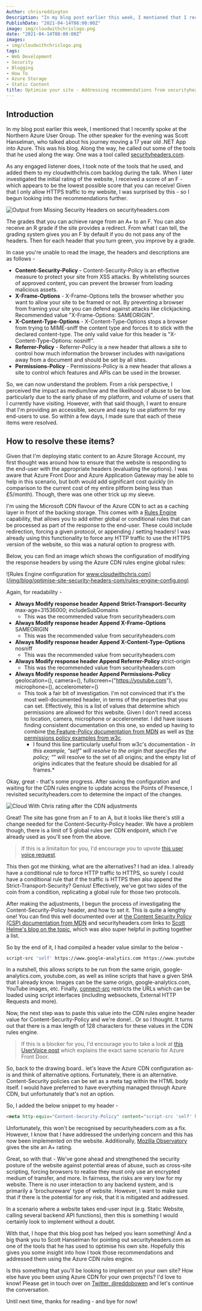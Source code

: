 ```yaml
---
Author: chrisreddington
Description: "In my blog post earlier this week, I mentioned that I recently spoke at the Northern Azure User Group. The other speaker for the evening was Scott Hanselman, who talked about his journey moving a 17 year old .NET App into Azure. This was his blog. Along the way, he called out some of the tools that he used along the way. One was a tool called securityheaders.com. As any engaged listener does, I took note of the tools that he used, and added them to my cloudwithchris.com backlog during the talk. When I later investigated the initial rating of the website, I received a score of an F - which appears to be the lowest possible score that you can receive! Given that I only allow HTTPS traffic to my website, I was surprised by this - so I begun looking into the recommendations further."
PublishDate: "2021-04-14T08:00:00Z"
image: img/cloudwithchrislogo.png
date: "2021-04-14T08:00:00Z"
images:
- img/cloudwithchrislogo.png
tags:
- Web Development
- Security
- Blogging
- How To
- Azure Storage
- Static Content
title: Optimise your site - Addressing recommendations from securityheaders.com
---
```

## Introduction

In my blog post earlier this week, I mentioned that I recently spoke at the Northern Azure User Group. The other speaker for the evening was Scott Hanselman, who talked about his journey moving a 17 year old .NET App into Azure. This was his blog. Along the way, he called out some of the tools that he used along the way. One was a tool called [securityheaders.com](https://securityheaders.com/).

As any engaged listener does, I took note of the tools that he used, and added them to my cloudwithchris.com backlog during the talk. When I later investigated the initial rating of the website, I received a score of an F - which appears to be the lowest possible score that you can receive! Given that I only allow HTTPS traffic to my website, I was surprised by this - so I begun looking into the recommendations further.

![Output from Missing Security Headers on securityheaders.com](/img/blog/optimise-site-security-headers-com/missing-headers.png)

The grades that you can achieve range from an A+ to an F. You can also receive an R grade if the site provides a redirect. From what I can tell, the grading system gives you an F by default if you do not pass any of the headers. Then for each header that you turn green, you improve by a grade.

In case you're unable to read the image, the headers and descriptions are as follows -

* **Content-Security-Policy** - Content-Security-Policy is an effective measure to protect your site from XSS attacks. By whitelisting sources of approved content, you can prevent the browser from loading malicious assets.
* **X-Frame-Options** - X-Frame-Options tells the browser whether you want to allow your site to be framed or not. By preventing a browser from framing your site you can defend against attacks like clickjacking. Recommended value "X-Frame-Options: SAMEORIGIN".
* **X-Content-Type-Options** - X-Content-Type-Options stops a browser from trying to MIME-sniff the content type and forces it to stick with the declared content-type. The only valid value for this header is "X-Content-Type-Options: nosniff".
* **Referrer-Policy** - Referrer-Policy is a new header that allows a site to control how much information the browser includes with navigations away from a document and should be set by all sites.
* **Permissions-Policy** - Permissions-Policy is a new header that allows a site to control which features and APIs can be used in the browser.

So, we can now understand the problem. From a risk perspective, I perceived the impact as medium/low and the likelihood of abuse to be low. particularly due to the early phase of my platform, and volume of users that I currently have visiting. However, with that said though, I want to ensure that I'm providing an accessible, secure and easy to use platform for my end-users to use. So within a few days, I made sure that each of these items were resolved.

## How to resolve these items?

Given that I'm deploying static content to an Azure Storage Account, my first thought was around how to ensure that the website is responding to the end-user with the appropriate headers (evaluating the options). I was aware that Azure Front Door and Azure Application Gateway may be able to help in this scenario, but both would add significant cost quickly (in comparison to the current cost of my entire pltform being less than £5/month). Though, there was one other trick up my sleeve.

I'm using the Microsoft CDN flavour of the Azure CDN to act as a caching layer in front of the backing storage. This comes with a [Rules Engine](https://docs.microsoft.com/en-us/azure/cdn/cdn-standard-rules-engine-reference) capability, that allows you to add either global or conditional rules that can be processed as part of the response to the end-user. These could include redirection, forcing a given protocol, or appending / setting headers! I was already using this functionality to force any HTTP traffic to use the HTTPS version of the website, so this was a natural option to progress with.

Below, you can find an image which shows the configuration of modifying the response headers by using the Azure CDN rules engine global rules:

![Rules Engine configuration for www.cloudwithchris.com](/img/blog/optimise-site-security-headers-com/rules-engine-config.png)

Again, for readability -

* **Always Modify response header Append Strict-Transport-Security** max-age=31536000; includeSubDomains
  * This was the recommended value from securityheaders.com
* **Always Modify response header Append X-Frame-Options** SAMEORIGIN
  * This was the recommended value from securityheaders.com
* **Always Modify response header Append X-Content-Type-Options** nosniff
  * This was the recommended value from securityheaders.com
* **Always Modify response header Append Referrer-Policy** strict-origin
  * This was the recommended value from securityheaders.com
* **Always Modify response header Append Permissions-Policy** geolocation=(), camera=(), fullscreen=("https://youtube.com"), microphone=(), accelerometer=()
  * This took a fair bit of investigation. I'm not convinced  that it's the most well-documented header, in terms of the properties that you can set. Effectively, this is a list of values that determine which permissions are allowed for this website. Given I don't need access to location, camera, microphone or accelerometer. I did have issues finding consistent documentation on this one, so ended up having to combine [the Feature-Policy documentation from MDN](https://developer.mozilla.org/en-US/docs/Web/HTTP/Headers/Feature-Policy) as well as [the permissions policy examples from w3c](https://github.com/w3c/webappsec-permissions-policy/blob/main/permissions-policy-explainer.md).
    * I found this line particularly useful from w3c's documentation - *In this example, “self” will resolve to the origin that specifies the policy; “*” will resolve to the set of all origins; and the empty list of origins indicates that the feature should be disabled for all frames.*

Okay, great - that's some progress. After saving the configuration and waiting for the CDN rules engine to update across the Points of Presence, I revisited securityheaders.com to determine the impact of the changes.

![Cloud With Chris rating after the CDN adjustments](/img/blog/optimise-site-security-headers-com/cloudwithchris-review.png)

Great! The site has gone from an F to an A, but it looks like there's still a change needed for the Content-Security-Policy header. We have a problem though, there is a limit of 5 global rules per CDN endpoint, which I've already used as you'll see from the above.

  > If this is a limitaiton for you, I'd encourage you to upvote [this user voice request](https://feedback.azure.com/forums/34192--general-feedback/suggestions/39954631-standard-rules-engine-for-azure-cdn-remove-limita).

This then got me thinking, what are the alternatives? I had an idea. I already have a conditional rule to force HTTP traffic to HTTPS, so surely I could have a conditional rule that if the traffic is HTTPS then also append the Strict-Transport-Security? Genius! Effectively, we've got two sides of the coin from a condition, replicating a global rule for those two protocols.

After making the adjustments, I begun the process of investigating the Content-Security-Policy header, and how to set it. This is quite a lengthy one! You can find this well documented over at [the Content Security Policy (CSP) documentation from MDN](https://developer.mozilla.org/en-US/docs/Web/HTTP/CSP) and securityheaders.com links to [Scott Helme's blog on the topic](https://scotthelme.co.uk/content-security-policy-an-introduction/), which was also super helpful in putting together a list.

So by the end of it, I had compiled a header value similar to the below -
```bash
script-src 'self' https://www.google-analytics.com https://www.youtube.com 'sha256-oWm/NzHRzhKAQfKde1fqIBg3QUdhBSrbrIUH8Dy9YKI=' 'sha256-nPQLCTXBCD97YQ1ZzpMyCUGdUVokvRe8Zmpc70g2diY='; img-src 'self' https://www.google-analytics.com https://stats.g.doubleclick.net https://s.ytimg.com https://app.podscribe.ai https://is5-ssl.mzstatic.com; connect-src 'self' https://backend.podscribe.ai https://podcasts.cloudwithchris.com https://www.google-analytics.com https://stats.g.doubleclick.net; child-src https://www.youtube.com; object-src none
```

In a nutshell, this allows scripts to be run from the same origin, google-analytics.com, youtube.com, as well as inline scripts that have a given SHA that I already know. Images can be the same origin, google-analytics.com, YouTube images, etc. Finally, [connect-src](https://developer.mozilla.org/en-US/docs/Web/HTTP/Headers/Content-Security-Policy/connect-src) restricts the URLs which can be loaded using script interfaces (including websockets, External HTTP Requests and more).

Now, the next step was to paste this value into the CDN rules engine header value for Content-Security-Policy and we're done!.. Or so I thought. It turns out that there is a max length of 128 characters for these values in the CDN rules engine.

  > If this is a blocker for you, I'd encourage you to take a look at [this UserVoice post](https://feedback.azure.com/forums/217313-networking/suggestions/41077912-header-value-character-limit-in-azure-front-door-r) which explains the exact same scenario for Azure Front Door.

So, back to the drawing board.. let's leave the Azure CDN configuration as-is and think of alternative options. Fortunately, there is an alternative. Content-Security policies can be set as a meta tag within the HTML body itself. I would have preferred to have everything managed through Azure CDN, but unfortunately that's not an option.

So, I added the below snippet to my header -

```html
<meta http-equiv="Content-Security-Policy" content="script-src 'self' https://www.google-analytics.com https://www.youtube.com 'sha256-oWm/NzHRzhKAQfKde1fqIBg3QUdhBSrbrIUH8Dy9YKI=' 'sha256-nPQLCTXBCD97YQ1ZzpMyCUGdUVokvRe8Zmpc70g2diY='; img-src 'self' https://www.google-analytics.com https://stats.g.doubleclick.net https://s.ytimg.com https://app.podscribe.ai https://is5-ssl.mzstatic.com; connect-src 'self' https://backend.podscribe.ai https://podcasts.cloudwithchris.com https://www.google-analytics.com https://stats.g.doubleclick.net; child-src https://www.youtube.com; object-src none">
```

Unfortunately, this won't be recognised by securityheaders.com as a fix. However, I know that I have addressed the underlying concern and this has now been implemented on the website. Additionally, [Mozilla Observatory](https://observatory.mozilla.org/) gives the site an A+ rating.

Great, so with that - We've gone ahead and strengthened the security posture of the website against potential areas of abuse, such as cross-site scripting, forcing browsers to realise they must only use an encrypted medium of transfer, and more. In fairness, the risks are very low for my website. There is no user interaction to any backend system, and is primarily a 'brochureware' type of website. However, I want to make sure that if there is the potential for any risk, that it is mitigated and addressed.

In a scenario where a website takes end-user input (e.g. Static Website, calling several backend API functions), then this is something I would certainly look to implement without a doubt.

With that, I hope that this blog post has helped you learn something! And a big thank you to Scott Hanselman for pointing out securityheaders.com as one of the tools that he has used to optimise his own site. Hopefully this gives you some insight into how I took those recommendations and addressed them using the Azure CDN rules engine.

Is this something that you'll be looking to implement on your own site? How else have you been using Azure CDN for your own projects? I'd love to know! Please get in touch over on [Twitter, @reddobowen](https://twitter.com/reddobowen) and let's continue the conversation.

Until next time, thanks for reading - and bye for now!
